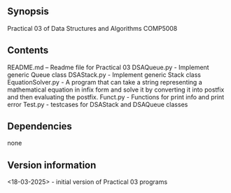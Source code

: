 ## Synopsis
Practical 03 of Data Structures and Algorithms COMP5008
 
## Contents
README.md – Readme file for Practical 03
DSAQueue.py - Implement generic Queue class 
DSAStack.py - Implement generic Stack class
EquationSolver.py - A program that can take a string representing a mathematical
                    equation in infix form and solve it by converting it into postfix and then evaluating the
                    postfix.
Funct.py - Functions for print info and print error
Test.py - testcases for DSAStack and DSAQueue classes 

## Dependencies
none
 
## Version information
<18-03-2025> - initial version of Practical 03 programs